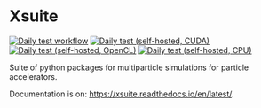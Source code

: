 # Xsuite 

[![Daily test workflow](https://github.com/xsuite/xsuite/actions/workflows/cron_test_gh.yaml/badge.svg)](https://github.com/xsuite/xsuite/actions/workflows/cron_test_gh.yaml)
[![Daily test (self-hosted, CUDA)](https://github.com/xsuite/xsuite/actions/workflows/cron_test_gpu_cuda.yaml/badge.svg)](https://github.com/xsuite/xsuite/actions/workflows/cron_test_gpu_cuda.yaml)
[![Daily test (self-hosted, OpenCL)](https://github.com/xsuite/xsuite/actions/workflows/cron_test_gpu_cl.yaml/badge.svg)](https://github.com/xsuite/xsuite/actions/workflows/cron_test_gpu_cl.yaml)
[![Daily test (self-hosted, CPU)](https://github.com/xsuite/xsuite/actions/workflows/cron_test_sh_cpu.yaml/badge.svg)](https://github.com/xsuite/xsuite/actions/workflows/cron_test_sh_cpu.yaml)

Suite of python packages for multiparticle simulations for particle accelerators.

Documentation is on: https://xsuite.readthedocs.io/en/latest/.
